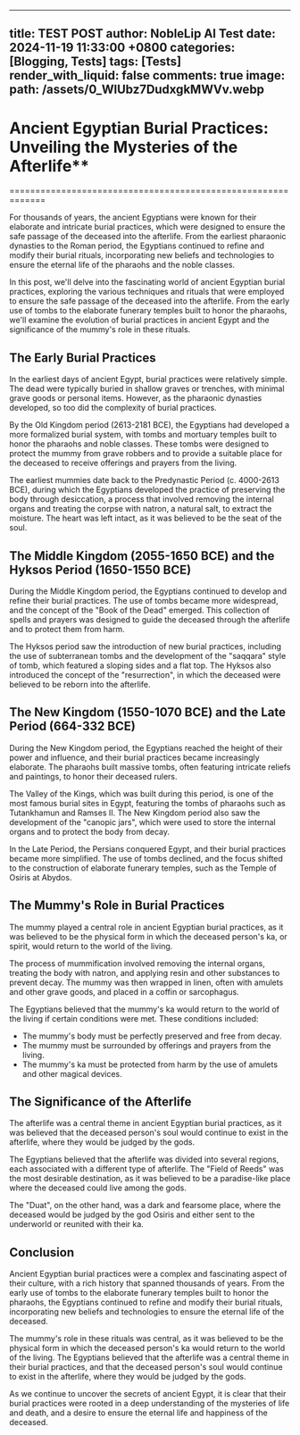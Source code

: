 
---
title: TEST POST
author: NobleLip AI Test
date: 2024-11-19 11:33:00 +0800
categories: [Blogging, Tests]
tags: [Tests]
render_with_liquid: false
comments: true
image:
	path: /assets/0_WlUbz7DudxgkMWVv.webp
---

   
# Ancient Egyptian Burial Practices: Unveiling the Mysteries of the Afterlife**
=============================================================

For thousands of years, the ancient Egyptians were known for their elaborate and intricate burial practices, which were designed to ensure the safe passage of the deceased into the afterlife. From the earliest pharaonic dynasties to the Roman period, the Egyptians continued to refine and modify their burial rituals, incorporating new beliefs and technologies to ensure the eternal life of the pharaohs and the noble classes.

In this post, we'll delve into the fascinating world of ancient Egyptian burial practices, exploring the various techniques and rituals that were employed to ensure the safe passage of the deceased into the afterlife. From the early use of tombs to the elaborate funerary temples built to honor the pharaohs, we'll examine the evolution of burial practices in ancient Egypt and the significance of the mummy's role in these rituals.

**The Early Burial Practices**
---------------------------

In the earliest days of ancient Egypt, burial practices were relatively simple. The dead were typically buried in shallow graves or trenches, with minimal grave goods or personal items. However, as the pharaonic dynasties developed, so too did the complexity of burial practices.

By the Old Kingdom period (2613-2181 BCE), the Egyptians had developed a more formalized burial system, with tombs and mortuary temples built to honor the pharaohs and noble classes. These tombs were designed to protect the mummy from grave robbers and to provide a suitable place for the deceased to receive offerings and prayers from the living.

The earliest mummies date back to the Predynastic Period (c. 4000-2613 BCE), during which the Egyptians developed the practice of preserving the body through desiccation, a process that involved removing the internal organs and treating the corpse with natron, a natural salt, to extract the moisture. The heart was left intact, as it was believed to be the seat of the soul.

**The Middle Kingdom (2055-1650 BCE) and the Hyksos Period (1650-1550 BCE)**
------------------------------------------------------------------------

During the Middle Kingdom period, the Egyptians continued to develop and refine their burial practices. The use of tombs became more widespread, and the concept of the "Book of the Dead" emerged. This collection of spells and prayers was designed to guide the deceased through the afterlife and to protect them from harm.

The Hyksos period saw the introduction of new burial practices, including the use of subterranean tombs and the development of the "saqqara" style of tomb, which featured a sloping sides and a flat top. The Hyksos also introduced the concept of the "resurrection", in which the deceased were believed to be reborn into the afterlife.

**The New Kingdom (1550-1070 BCE) and the Late Period (664-332 BCE)**
------------------------------------------------------------------------

During the New Kingdom period, the Egyptians reached the height of their power and influence, and their burial practices became increasingly elaborate. The pharaohs built massive tombs, often featuring intricate reliefs and paintings, to honor their deceased rulers.

The Valley of the Kings, which was built during this period, is one of the most famous burial sites in Egypt, featuring the tombs of pharaohs such as Tutankhamun and Ramses II. The New Kingdom period also saw the development of the "canopic jars", which were used to store the internal organs and to protect the body from decay.

In the Late Period, the Persians conquered Egypt, and their burial practices became more simplified. The use of tombs declined, and the focus shifted to the construction of elaborate funerary temples, such as the Temple of Osiris at Abydos.

**The Mummy's Role in Burial Practices**
------------------------------------------

The mummy played a central role in ancient Egyptian burial practices, as it was believed to be the physical form in which the deceased person's ka, or spirit, would return to the world of the living.

The process of mummification involved removing the internal organs, treating the body with natron, and applying resin and other substances to prevent decay. The mummy was then wrapped in linen, often with amulets and other grave goods, and placed in a coffin or sarcophagus.

The Egyptians believed that the mummy's ka would return to the world of the living if certain conditions were met. These conditions included:

* The mummy's body must be perfectly preserved and free from decay.
* The mummy must be surrounded by offerings and prayers from the living.
* The mummy's ka must be protected from harm by the use of amulets and other magical devices.

**The Significance of the Afterlife**
------------------------------------

The afterlife was a central theme in ancient Egyptian burial practices, as it was believed that the deceased person's soul would continue to exist in the afterlife, where they would be judged by the gods.

The Egyptians believed that the afterlife was divided into several regions, each associated with a different type of afterlife. The "Field of Reeds" was the most desirable destination, as it was believed to be a paradise-like place where the deceased could live among the gods.

The "Duat", on the other hand, was a dark and fearsome place, where the deceased would be judged by the god Osiris and either sent to the underworld or reunited with their ka.

**Conclusion**
----------

Ancient Egyptian burial practices were a complex and fascinating aspect of their culture, with a rich history that spanned thousands of years. From the early use of tombs to the elaborate funerary temples built to honor the pharaohs, the Egyptians continued to refine and modify their burial rituals, incorporating new beliefs and technologies to ensure the eternal life of the deceased.

The mummy's role in these rituals was central, as it was believed to be the physical form in which the deceased person's ka would return to the world of the living. The Egyptians believed that the afterlife was a central theme in their burial practices, and that the deceased person's soul would continue to exist in the afterlife, where they would be judged by the gods.

As we continue to uncover the secrets of ancient Egypt, it is clear that their burial practices were rooted in a deep understanding of the mysteries of life and death, and a desire to ensure the eternal life and happiness of the deceased.
